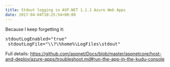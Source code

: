 ```yaml
---
title: Stdout logging in ASP.NET 1.1.1 Azure Web Apps
date: 2017-04-04T10:25:54+00:00
---
```

Because I keep forgetting it:

<pre>stdoutLogEnabled="true"
 stdoutLogFile="\\?\%home%\LogFiles\stdout"</pre>
 
 Full details: https://github.com/aspnet/Docs/blob/master/aspnetcore/host-and-deploy/azure-apps/troubleshoot.md#run-the-app-in-the-kudu-console
